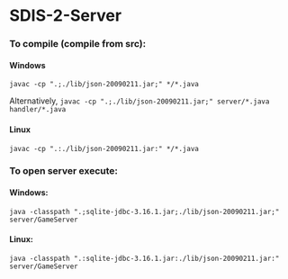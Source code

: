 # SDIS-2-Server

### To compile (compile from src):
#### Windows
 ``` javac -cp ".;./lib/json-20090211.jar;" */*.java ```

Alternatively,  ``` javac -cp ".;./lib/json-20090211.jar;" server/*.java handler/*.java  ```

#### Linux
 ``` javac -cp ".:./lib/json-20090211.jar:" */*.java ``` 

### To open server execute:
#### Windows:
 ``` java -classpath ".;sqlite-jdbc-3.16.1.jar;./lib/json-20090211.jar;" server/GameServer  ```

#### Linux:
 ``` java -classpath ".:sqlite-jdbc-3.16.1.jar:./lib/json-20090211.jar:" server/GameServer  ```
